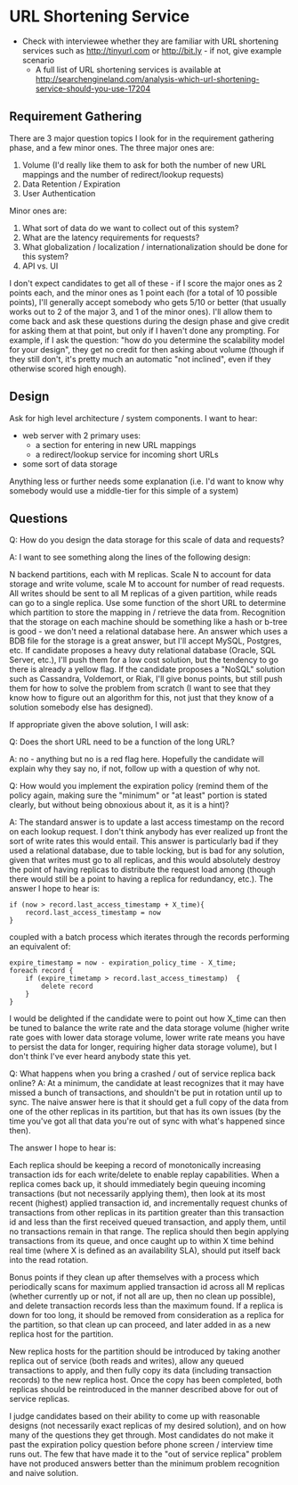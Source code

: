 # URL Shortening Service

   * Check with interviewee whether they are familiar with URL shortening services such as http://tinyurl.com or http://bit.ly - if not, give example scenario
      * A full list of URL shortening services is available at http://searchengineland.com/analysis-which-url-shortening-service-should-you-use-17204

## Requirement Gathering
There are 3 major question topics I look for in the requirement gathering phase, and a few minor ones. The three major ones are:

  1. Volume (I'd really like them to ask for both the number of new URL mappings and the number of redirect/lookup requests)
  2. Data Retention / Expiration
  3. User Authentication

Minor ones are:

  1. What sort of data do we want to collect out of this system?
  2. What are the latency requirements for requests?
  3. What globalization / localization / internationalization should be done for this system?
  4. API vs. UI

I don't expect candidates to get all of these - if I score the major ones as 2 points each, and the minor ones as 1 point each (for a total of 10 possible points), I'll generally accept somebody who gets 5/10 or better (that usually works out to 2 of the major 3, and 1 of the minor ones). I'll allow them to come back and ask these questions during the design phase and give credit for asking them at that point, but only if I haven't done any prompting. For example, if I ask the question: "how do you determine the scalability model for your design", they get no credit for then asking about volume (though if they still don't, it's pretty much an automatic "not inclined", even if they otherwise scored high enough).

## Design
Ask for high level architecture / system components. I want to hear:

   * web server with 2 primary uses:
      * a section for entering in new URL mappings
      * a redirect/lookup service for incoming short URLs
   * some sort of data storage

Anything less or further needs some explanation (i.e. I'd want to know why somebody would use a middle-tier for this simple of a system)

## Questions
Q: How do you design the data storage for this scale of data and requests?

A: I want to see something along the lines of the following design:

N backend partitions, each with M replicas. Scale N to account for data storage and write volume, scale M to account for number of read requests. All writes should be sent to all M replicas of a given partition, while reads can go to a single replica. Use some function of the short URL to determine which partition to store the mapping in / retrieve the data from. Recognition that the storage on each machine should be something like a hash or b-tree is good - we don't need a relational database here. An answer which uses a BDB file for the storage is a great answer, but I'll accept MySQL, Postgres, etc. If candidate proposes a heavy duty relational database (Oracle, SQL Server, etc.), I'll push them for a low cost solution, but the tendency to go there is already a yellow flag. If the candidate proposes a "NoSQL" solution such as Cassandra, Voldemort, or Riak, I'll give bonus points, but still push them for how to solve the problem from scratch (I want to see that they know how to figure out an algorithm for this, not just that they know of a solution somebody else has designed).

If appropriate given the above solution, I will ask:

Q: Does the short URL need to be a function of the long URL?

A: no - anything but no is a red flag here. Hopefully the candidate will explain why they say no, if not, follow up with a question of why not.

Q: How would you implement the expiration policy (remind them of the policy again, making sure the "minimum" or "at least" portion is stated clearly, but without being obnoxious about it, as it is a hint)?

A: The standard answer is to update a last access timestamp on the record on each lookup request. I don't think anybody has ever realized up front the sort of write rates this would entail. This answer is particularly bad if they used a relational database, due to table locking, but is bad for any solution, given that writes must go to all replicas, and this would absolutely destroy the point of having replicas to distribute the request load among (though there would still be a point to having a replica for redundancy, etc.).
The answer I hope to hear is:

	if (now > record.last_access_timestamp + X_time){  
		record.last_access_timestamp = now
	}
	
coupled with a batch process which iterates through the records performing an equivalent of:

	expire_timestamp = now - expiration_policy_time - X_time;
	foreach record {  
		if (expire_timetamp > record.last_access_timestamp)  {    
			delete record  
		}
	}
	
I would be delighted if the candidate were to point out how X_time can then be tuned to balance the write rate and the data storage volume (higher write rate goes with lower data storage volume, lower write rate means you have to persist the data for longer, requiring higher data storage volume), but I don't think I've ever heard anybody state this yet.

Q: What happens when you bring a crashed / out of service replica back online?
A: At a minimum, the candidate at least recognizes that it may have missed a bunch of transactions, and shouldn't be put in rotation until up to sync. The naive answer here is that it should get a full copy of the data from one of the other replicas in its partition, but that has its own issues (by the time you've got all that data you're out of sync with what's happened since then).

The answer I hope to hear is:

Each replica should be keeping a record of monotonically increasing transaction ids for each write/delete to enable replay capabilities. When a replica comes back up, it should immediately begin queuing incoming transactions (but not necessarily applying them), then look at its most recent (highest) applied transaction id, and incrementally request chunks of transactions from other replicas in its partition greater than this transaction id and less than the first received queued transaction, and apply them, until no transactions remain in that range. The replica should then begin applying transactions from its queue, and once caught up to within X time behind real time (where X is defined as an availability SLA), should put itself back into the read rotation.

Bonus points if they clean up after themselves with a process which periodically scans for maximum applied transaction id across all M replicas (whether currently up or not, if not all are up, then no clean up possible), and delete transaction records less than the maximum found. If a replica is down for too long, it should be removed from consideration as a replica for the partition, so that clean up can proceed, and later added in as a new replica host for the partition.

New replica hosts for the partition should be introduced by taking another replica out of service (both reads and writes), allow any queued transactions to apply, and then fully copy its data (including transaction records) to the new replica host. Once the copy has been completed, both replicas should be reintroduced in the manner described above for out of service replicas.

I judge candidates based on their ability to come up with reasonable designs (not necessarily exact replicas of my desired solution), and on how many of the questions they get through. Most candidates do not make it past the expiration policy question before phone screen / interview time runs out. The few that have made it to the "out of service replica" problem have not produced answers better than the minimum problem recognition and naive solution.
